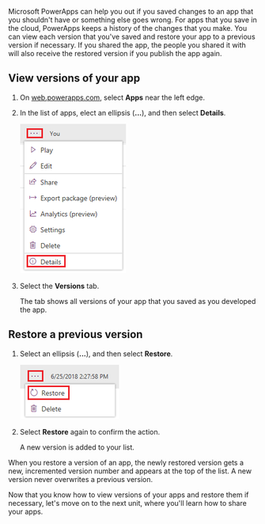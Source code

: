 Microsoft PowerApps can help you out if you saved changes to an app that you shouldn't have or something else goes wrong. For apps that you save in the cloud, PowerApps keeps a history of the changes that you make. You can view each version that you've saved and restore your app to a previous version if necessary. If you shared the app, the people you shared it with will also receive the restored version if you publish the app again.

## View versions of your app

1. On [web.powerapps.com](http://web.powerapps.com), select **Apps** near the left edge.

1. In the list of apps, elect an ellipsis (**...**), and then select **Details**.

    ![View app versions](../media/powerapps-versions-details2.png)

1. Select the **Versions** tab.

    The tab shows all versions of your app that you saved as you developed the app.

## Restore a previous version

1. Select an ellipsis (**...**), and then select **Restore**.

    ![Restore version](../media/restore-version.png)

1. Select **Restore** again to confirm the action.

    A new version is added to your list.

When you restore a version of an app, the newly restored version gets a new, incremented version number and appears at the top of the list. A new version never overwrites a previous version.

Now that you know how to view versions of your apps and restore them if necessary, let's move on to the next unit, where you'll learn how to share your apps.